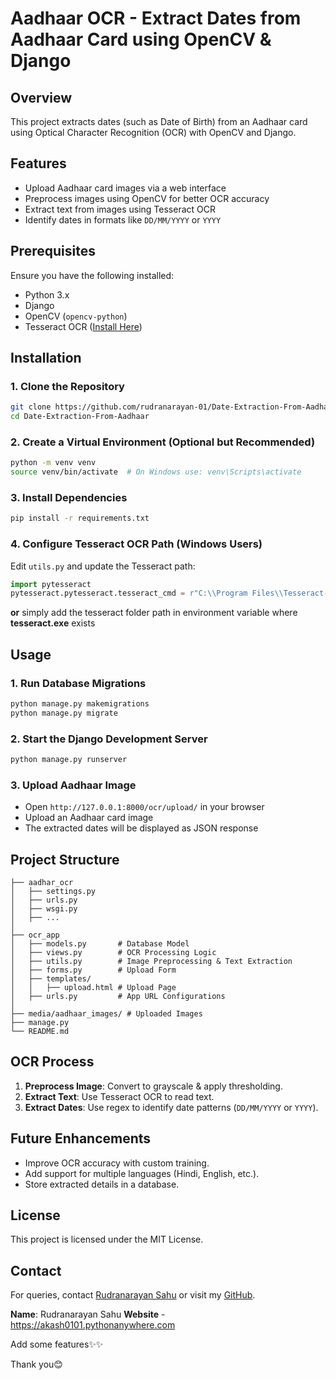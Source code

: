 # Aadhaar OCR - Extract Dates from Aadhaar Card using OpenCV & Django

## Overview
This project extracts dates (such as Date of Birth) from an Aadhaar card using Optical Character Recognition (OCR) with OpenCV and Django.

## Features
- Upload Aadhaar card images via a web interface
- Preprocess images using OpenCV for better OCR accuracy
- Extract text from images using Tesseract OCR
- Identify dates in formats like `DD/MM/YYYY` or `YYYY`

## Prerequisites
Ensure you have the following installed:
- Python 3.x
- Django
- OpenCV (`opencv-python`)
- Tesseract OCR ([Install Here](https://github.com/UB-Mannheim/tesseract/wiki))

## Installation

### 1. Clone the Repository
```bash
git clone https://github.com/rudranarayan-01/Date-Extraction-From-Aadhaar
cd Date-Extraction-From-Aadhaar
```

### 2. Create a Virtual Environment (Optional but Recommended)
```bash
python -m venv venv
source venv/bin/activate  # On Windows use: venv\Scripts\activate
```

### 3. Install Dependencies
```bash
pip install -r requirements.txt
```

### 4. Configure Tesseract OCR Path (Windows Users)
Edit `utils.py` and update the Tesseract path:
```python
import pytesseract
pytesseract.pytesseract.tesseract_cmd = r"C:\\Program Files\\Tesseract-OCR\\tesseract.exe"
```

**or**
simply add the tesseract folder path in environment variable where **tesseract.exe** exists


## Usage

### 1. Run Database Migrations
```bash
python manage.py makemigrations
python manage.py migrate
```

### 2. Start the Django Development Server
```bash
python manage.py runserver
```

### 3. Upload Aadhaar Image
- Open `http://127.0.0.1:8000/ocr/upload/` in your browser
- Upload an Aadhaar card image
- The extracted dates will be displayed as JSON response

## Project Structure
```
├── aadhar_ocr
│   ├── settings.py
│   ├── urls.py
│   ├── wsgi.py
│   ├── ...
│
├── ocr_app
│   ├── models.py       # Database Model
│   ├── views.py        # OCR Processing Logic
│   ├── utils.py        # Image Preprocessing & Text Extraction
│   ├── forms.py        # Upload Form
│   ├── templates/
│   │   ├── upload.html # Upload Page
│   ├── urls.py         # App URL Configurations
│
├── media/aadhaar_images/ # Uploaded Images
├── manage.py
└── README.md
```

## OCR Process
1. **Preprocess Image**: Convert to grayscale & apply thresholding.
2. **Extract Text**: Use Tesseract OCR to read text.
3. **Extract Dates**: Use regex to identify date patterns (`DD/MM/YYYY` or `YYYY`).

## Future Enhancements
- Improve OCR accuracy with custom training.
- Add support for multiple languages (Hindi, English, etc.).
- Store extracted details in a database.

## License
This project is licensed under the MIT License.

## Contact
For queries, contact [Rudranarayan Sahu](mailto:rudranarayansahu.tech@gmail.com) or visit my [GitHub](https://github.com/rudranarayan-01).


**Name**: Rudranarayan Sahu
**Website** - https://akash0101.pythonanywhere.com


Add some features✨✨

Thank you😊
